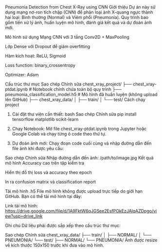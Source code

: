 Pneumonia Detection from Chest X-Ray using CNN
Giới thiệu
Dự án này sử dụng mạng nơ-ron tích chập (CNN) để phân loại ảnh X-quang ngực thành hai loại: Bình thường (Normal) và Viêm phổi (Pneumonia).
Quy trình bao gồm tiền xử lý ảnh, huấn luyện mô hình, đánh giá kết quả và dự đoán ảnh mới.

Mô hình sử dụng
Mạng CNN với 3 tầng Conv2D + MaxPooling

Lớp Dense với Dropout để giảm overfitting

Hàm kích hoạt: ReLU, Sigmoid

Loss function: binary_crossentropy

Optimizer: Adam

Cấu trúc thư mục
Sao chép
Chỉnh sửa
chest_xray_project/
├── chest_xray-ptdat.ipynb                # Notebook chính chứa toàn bộ quy trình
├── pneumonia_classification_model.h5     # Mô hình đã huấn luyện (không upload lên GitHub)
├── chest_xray_data/
│   ├── train/
│   └── test/
Cách chạy project
1. Cài đặt thư viện cần thiết:
bash
Sao chép
Chỉnh sửa
pip install tensorflow matplotlib scikit-learn
2. Chạy Notebook:
Mở file chest_xray-ptdat.ipynb trong Jupyter hoặc Google Colab và chạy từng ô code theo thứ tự.

3. Dự đoán ảnh mới:
Chạy đoạn code cuối cùng và nhập đường dẫn đến file ảnh khi được yêu cầu:

Sao chép
Chỉnh sửa
Nhập đường dẫn đến ảnh: /path/to/image.jpg
Kết quả mô hình
Accuracy cao trên tập kiểm tra

Hiển thị đồ thị loss và accuracy theo epoch

In ra confusion matrix và classification report

Tải mô hình .h5
File mô hình không được upload trực tiếp do giới hạn GitHub.
Bạn có thể tải mô hình tại đây:

Link tải mô hình: https://drive.google.com/file/d/1A9FktW6qJGSee2EsfPOkEzJAlqAZDpgo/view?usp=drive_link

Ghi chú
Dữ liệu phải được sắp xếp theo cấu trúc thư mục:

Sao chép
Chỉnh sửa
chest_xray_data/
├── train/
│   ├── NORMAL/
│   └── PNEUMONIA/
└── test/
    ├── NORMAL/
    └── PNEUMONIA/
Ảnh được resize về kích thước 150x150 trước khi đưa vào mô hình.